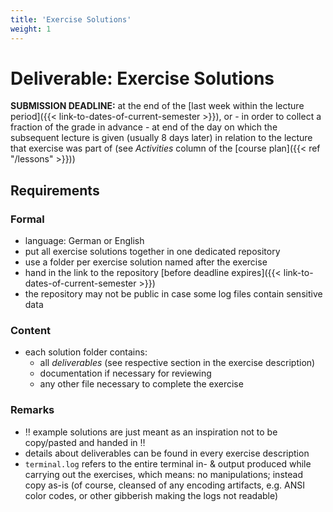 ```yaml
---
title: 'Exercise Solutions'
weight: 1
---
```



Deliverable: Exercise Solutions
===============================


__SUBMISSION DEADLINE:__ at the end of the [last week within the lecture period]({{< link-to-dates-of-current-semester >}}),
                         or - in order to collect a fraction of the grade in advance - at end of the day on which the
                         subsequent lecture is given (usually 8 days later) in relation to the lecture that exercise was
                         part of (see *Activities* column of the [course plan]({{< ref "/lessons" >}}))
                         


## Requirements

### Formal

* language: German or English
* put all exercise solutions together in one dedicated repository 
* use a folder per exercise solution named after the exercise
* hand in the link to the repository [before deadline expires]({{< link-to-dates-of-current-semester >}})
* the repository may not be public in case some log files contain sensitive data


### Content

* each solution folder contains:
  * all *deliverables* (see respective section in the exercise description)
  * documentation if necessary for reviewing 
  * any other file necessary to complete the exercise


### Remarks

* ‼️ example solutions are just meant as an inspiration not to be copy/pasted and handed in ‼️
* details about deliverables can be found in every exercise description
* `terminal.log` refers to the entire terminal in- & output produced while carrying out
  the exercises, which means: no manipulations; instead copy as-is (of course, cleansed of
  any encoding artifacts, e.g. ANSI color codes, or other gibberish making the logs not readable)
